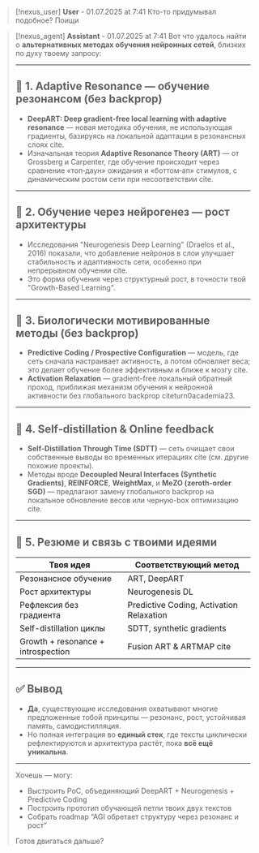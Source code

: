 >[!nexus_user] **User** - 01.07.2025 at 7:41
> Кто-то придумывал подобное? Поищи
<!-- UID: ca030fb0-9122-4e96-b22e-99624c1ebd51 -->




>[!nexus_agent] **Assistant** - 01.07.2025 at 7:41
> Вот что удалось найти о **альтернативных методах обучения нейронных сетей**, близких по духу твоему запросу:
> 
> ---
> 
> ## 🔄 1. Adaptive Resonance — обучение резонансом (без backprop)
> 
> - **DeepART: Deep gradient-free local learning with adaptive resonance** — новая методика обучения, не использующая градиенты, базируясь на локальной адаптации в резонансных слоях cite. 
> - Изначальная теория **Adaptive Resonance Theory (ART)** — от Grossberg и Carpenter, где обучение происходит через сравнение «топ‑даун» ожидания и «боттом‑ап» стимулов, с динамическим ростом сети при несоответствии cite.
> 
> ---
> 
> ## 🌱 2. Обучение через нейрогенез — рост архитектуры
> 
> - Исследования "Neurogenesis Deep Learning" (Draelos et al., 2016) показали, что добавление нейронов в слои улучшает стабильность и адаптивность сети, особенно при непрерывном обучении cite. 
> - Это форма обучения через структурный рост, в точности твой "Growth-Based Learning".
> 
> ---
> 
> ## 🧠 3. Биологически мотивированные методы (без backprop)
> 
> - **Predictive Coding / Prospective Configuration** — модель, где сеть сначала настраивает активность, а потом обновляет веса; это делает обучение более эффективным и ближе к мозгу cite. 
> - **Activation Relaxation** — gradient-free локальный обратный проход, приближая механизм обучения к нейронной активности без глобального backprop citeturn0academia23.
> 
> ---
> 
> ## 🧬 4. Self‑distillation & Online feedback
> 
> - **Self‑Distillation Through Time (SDTT)** — сеть очищает свои собственные выводы во временных итерациях cite (см. другие похожие проекты). 
> - Методы вроде **Decoupled Neural Interfaces (Synthetic Gradients)**, **REINFORCE**, **WeightMax**, и **MeZO (zeroth-order SGD)** — предлагают замену глобального backprop на локальное обновление весов или черную-box оптимизацию cite.
> 
> ---
> 
> ## 🔁 5. Резюме и связь с твоими идеями
> 
> | Твоя идея | Соответствующий метод |
> |----------|------------------------|
> | Резонансное обучение | ART, DeepART |
> | Рост архитектуры | Neurogenesis DL |
> | Рефлексия без градиента | Predictive Coding, Activation Relaxation |
> | Self-distillation циклы | SDTT, synthetic gradients |
> | Growth + resonance + introspection | Fusion ART & ARTMAP cite |
> 
> ---
> 
> ## ✅ Вывод
> 
> - **Да**, существующие исследования охватывают многие предложенные тобой принципы — резонанс, рост, устойчивая память, самодистилляция.
> - Но полная интеграция во **единый стек**, где тексты циклически рефлектируются и архитектура растёт, пока **всё ещё уникальна**.
> 
> ---
> 
> Хочешь — могу:
> - Выстроить PoC, объединяющий DeepART + Neurogenesis + Predictive Coding 
> - Построить прототип обучающей петли твоих двух текстов 
> - Собрать roadmap “AGI обретает структуру через резонанс и рост”
> 
> Готов двигаться дальше?
<!-- UID: 793e76ad-3f04-4b17-a915-740a1051b24d -->